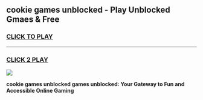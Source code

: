 
## cookie games unblocked - Play Unblocked Gmaes & Free
<h3>
<a href="https://news.freeplayer.one?title=cookie_games_unblocked&ref=23F">CLICK TO PLAY</a></h3>
<hr>

<h3>
<a href="https://news.freeplayer.one?title=cookie_games_unblocked&ref=23F">CLICK 2 PLAY</a>
  
</h3>

<a href="https://news.freeplayer.one?title=cookie_games_unblocked&ref=23F/"><img src="https://clearcache.store/games.png"></a>


**cookie games unblocked games unblocked: Your Gateway to Fun and Accessible Online Gaming**
